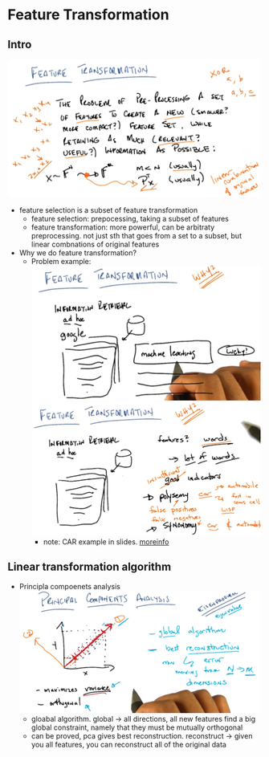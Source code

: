# Feature Transformation

## Intro
![01](https://github.com/suereey/ML7641_Fall2021_StudyNotes/blob/main/Screenshot/UL4/1.PNG)
- feature selection is a subset of feature transformation
    - feature selection: prepocessing, taking a subset of features
    - feature transformation: more powerful, can be arbitraty preprocessing. not just sth that goes from a set to a subset, but linear combnations of original features
- Why we do feature transformation?
    - Problem example:
    ![02](https://raw.githubusercontent.com/suereey/ML7641_Fall2021_StudyNotes/main/Screenshot/UL4/2.PNG)
    ![03](https://raw.githubusercontent.com/suereey/ML7641_Fall2021_StudyNotes/main/Screenshot/UL4/3.PNG)
        - note: CAR example in slides. [moreinfo](https://en.wikipedia.org/wiki/CAR_and_CDR)

## Linear transformation algorithm
- Principla compoenets analysis
![04](https://raw.githubusercontent.com/suereey/ML7641_Fall2021_StudyNotes/main/Screenshot/UL4/4.PNG)
    - gloabal algorithm. global -> all directions, all new features find a big global constraint, namely that they must be mutually orthogonal
    - can be proved, pca gives best reconstruction. reconstruct -> given you all features, you can reconstruct all of the original data
